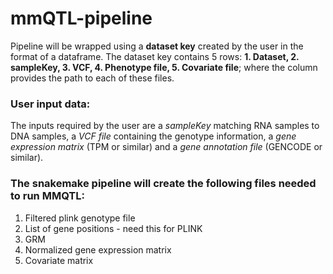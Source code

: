 # mmQTL-pipeline

Pipeline will be wrapped using a **dataset key** created by the user in the format of a dataframe. The dataset key contains 5 rows: **1. Dataset, 2. sampleKey, 3. VCF, 4. Phenotype file, 5. Covariate file**; where the column provides the path to each of these files. 

### User input data: 
The inputs required by the user are a *sampleKey* matching RNA samples to DNA samples, a *VCF file* containing the genotype information, a *gene expression matrix* (TPM or similar) and a *gene annotation file* (GENCODE or similar). 

### The snakemake pipeline will create the following files needed to run MMQTL:
1. Filtered plink genotype file
2. List of gene positions - need this for PLINK 
3. GRM
4. Normalized gene expression matrix
5. Covariate matrix
